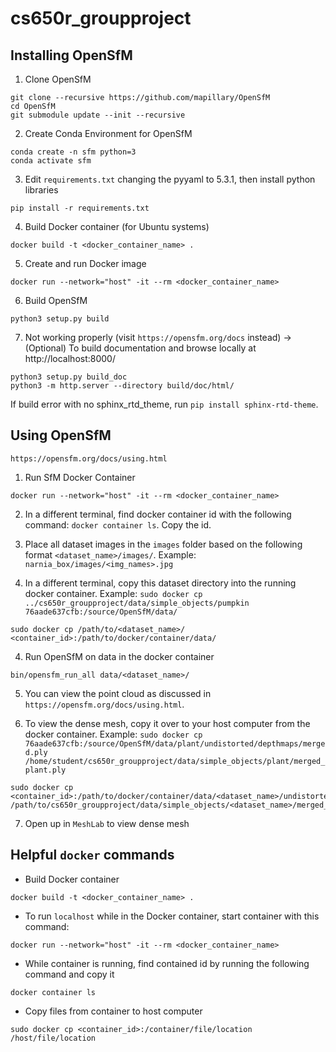 # cs650r_groupproject


## Installing OpenSfM

1. Clone OpenSfM
~~~
git clone --recursive https://github.com/mapillary/OpenSfM
cd OpenSfM
git submodule update --init --recursive
~~~

2. Create Conda Environment for OpenSfM

~~~
conda create -n sfm python=3
conda activate sfm
~~~

3. Edit `requirements.txt` changing the pyyaml to 5.3.1, then install python libraries

~~~
pip install -r requirements.txt
~~~

4. Build Docker container (for Ubuntu systems)

~~~
docker build -t <docker_container_name> .
~~~

5. Create and run Docker image

~~~
docker run --network="host" -it --rm <docker_container_name>
~~~

6. Build OpenSfM

~~~
python3 setup.py build
~~~

7. Not working properly (visit `https://opensfm.org/docs` instead) -> (Optional) To build documentation and browse locally at http://localhost:8000/
~~~
python3 setup.py build_doc
python3 -m http.server --directory build/doc/html/
~~~
If build error with no sphinx_rtd_theme, run `pip install sphinx-rtd-theme`.

## Using OpenSfM
`https://opensfm.org/docs/using.html`

1. Run SfM Docker Container
~~~
docker run --network="host" -it --rm <docker_container_name>
~~~

2. In a different terminal, find docker container id with the following command: `docker container ls`. Copy the id.

2. Place all dataset images in the `images` folder based on the following format `<dataset_name>/images/`. Example: `narnia_box/images/<img_names>.jpg`

3. In a different terminal, copy this dataset directory into the running docker container. Example: `sudo docker cp ../cs650r_groupproject/data/simple_objects/pumpkin 76aade637cfb:/source/OpenSfM/data/`
~~~
sudo docker cp /path/to/<dataset_name>/ <container_id>:/path/to/docker/container/data/
~~~

4. Run OpenSfM on data in the docker container
~~~
bin/opensfm_run_all data/<dataset_name>/
~~~

5. You can view the point cloud as discussed in `https://opensfm.org/docs/using.html`.

6. To view the dense mesh, copy it over to your host computer from the docker container. Example: `sudo docker cp 76aade637cfb:/source/OpenSfM/data/plant/undistorted/depthmaps/merged.ply /home/student/cs650r_groupproject/data/simple_objects/plant/merged_plant.ply`
~~~
sudo docker cp <container_id>:/path/to/docker/container/data/<dataset_name>/undistorted/depthmaps/merged.ply /path/to/cs650r_groupproject/data/simple_objects/<dataset_name>/merged_<dataset_name>.ply
~~~

7. Open up in `MeshLab` to view dense mesh


## Helpful `docker` commands

- Build Docker container
~~~
docker build -t <docker_container_name> .
~~~

- To run `localhost` while in the Docker container, start container with this command: 
~~~
docker run --network="host" -it --rm <docker_container_name>
~~~

- While container is running, find contained id by running the following command and copy it
~~~
docker container ls
~~~

- Copy files from container to host computer
~~~
sudo docker cp <container_id>:/container/file/location /host/file/location
~~~

<!-- - Setup Docker file syncing (doesn't allow me to run code with python errors)
~~~
docker run --network="host" -it -v /path/on/host:/path/in/container sfm
~~~ -->